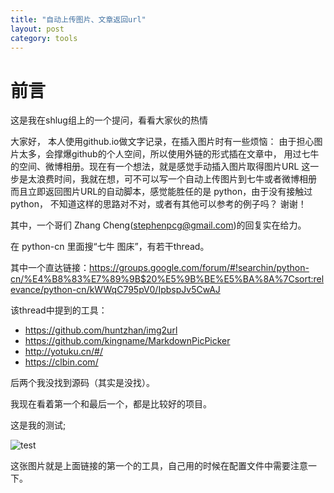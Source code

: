 ```yaml
---
title: "自动上传图片、文章返回url"
layout: post
category: tools
---
```


# 前言

这是我在shlug组上的一个提问，看看大家伙的热情


大家好，
      本人使用github.io做文字记录，在插入图片时有一些烦恼：
由于担心图片太多，会撑爆github的个人空间，所以使用外链的形式插在文章中，
用过七牛的空间、微博相册。现在有一个想法，就是感觉手动插入图片取得图片URL
这一步是太浪费时间，我就在想，可不可以写一个自动上传图片到七牛或者微博相册
而且立即返回图片URL的自动脚本，感觉能胜任的是 python，由于没有接触过python，
不知道这样的思路对不对，或者有其他可以参考的例子吗？
谢谢！

其中，一个哥们 Zhang Cheng(stephenpcg@gmail.com)的回复实在给力。

在 python-cn 里面搜“七牛 图床”，有若干thread。

其中一个直达链接：https://groups.google.com/forum/#!searchin/python-cn/%E4%B8%83%E7%89%9B$20%E5%9B%BE%E5%BA%8A%7Csort:relevance/python-cn/kWWqC795pV0/IpbspJv5CwAJ

该thread中提到的工具：
* https://github.com/huntzhan/img2url
* https://github.com/kingname/MarkdownPicPicker
* http://yotuku.cn/#/
* https://clbin.com/

后两个我没找到源码（其实是没找）。

我现在看着第一个和最后一个，都是比较好的项目。

这是我的测试;

![test](http://7pum5d.com1.z0.glb.clouddn.com/test.png)

这张图片就是上面链接的第一个的工具，自己用的时候在配置文件中需要注意一下。



